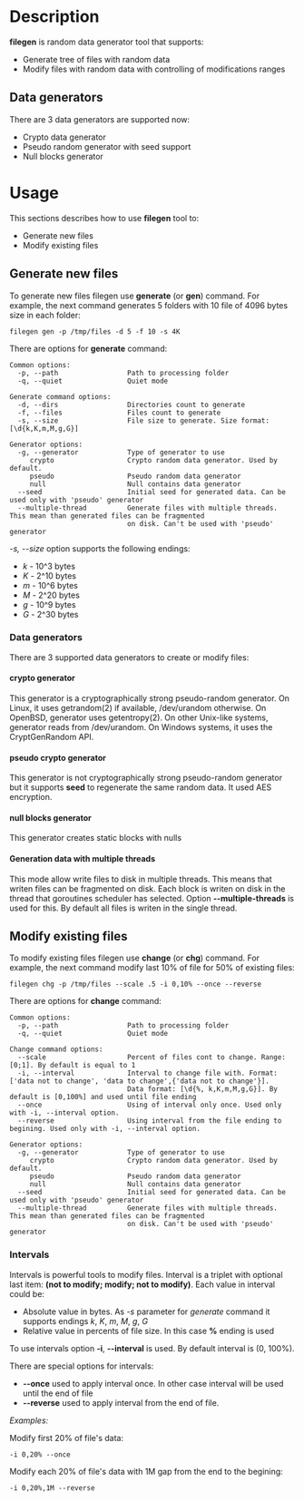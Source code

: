 # Description

**filegen** is random data generator tool that supports:
  * Generate tree of files with random data
  * Modify files with random data with controlling of modifications ranges

## Data generators

There are 3 data generators are supported now:
  * Crypto data generator
  * Pseudo random generator with seed support
  * Null blocks generator

# Usage

This sections describes how to use **filegen** tool to:
  * Generate new files
  * Modify existing files

## Generate new files

To generate new files filegen use **generate** (or **gen**) command. For example, the next command generates 5 folders with 10 file of 4096 bytes size  in each folder:
```
filegen gen -p /tmp/files -d 5 -f 10 -s 4K
```

There are options for **generate** command:
```
Common options:
  -p, --path                 Path to processing folder
  -q, --quiet                Quiet mode

Generate command options:
  -d, --dirs                 Directories count to generate
  -f, --files                Files count to generate
  -s, --size                 File size to generate. Size format: [\d{k,K,m,M,g,G}]

Generator options:
  -g, --generator            Type of generator to use
     crypto                  Crypto random data generator. Used by default.
     pseudo                  Pseudo random data generator
     null                    Null contains data generator
  --seed                     Initial seed for generated data. Can be used only with 'pseudo' generator
  --multiple-thread          Generate files with multiple threads. This mean than generated files can be fragmented
                             on disk. Can't be used with 'pseudo' generator
```

*-s, --size* option supports the following endings:
  * *k* - 10^3 bytes
  * *K* - 2^10 bytes
  * *m* - 10^6 bytes
  * *M* - 2^20 bytes
  * *g* - 10^9 bytes
  * *G* - 2^30 bytes

### Data generators

There are 3 supported data generators to create or modify files:

#### **crypto** generator

This generator is a cryptographically strong pseudo-random generator. On Linux, it uses getrandom(2) if available, /dev/urandom otherwise. On OpenBSD, generator uses getentropy(2). On other Unix-like systems, generator reads from /dev/urandom. On Windows systems, it uses the CryptGenRandom API. 

#### **pseudo** crypto generator
This generator is not cryptographically strong pseudo-random generator but it supports **seed** to regenerate the same random data. It used AES encryption. 

#### **null** blocks generator

This generator creates static blocks with nulls  

#### Generation data with multiple threads

This mode allow write files to disk in multiple threads. This means that writen files can be fragmented on disk. Each block is writen on disk in the thread that goroutines scheduler has selected. Option **--multiple-threads** is used for this. By default all files is writen in the single thread.

## Modify existing files

To modify existing files filegen use **change** (or **chg**) command. For example, the next command modify last 10% of file for 50% of existing files:
```
filegen chg -p /tmp/files --scale .5 -i 0,10% --once --reverse
```

There are options for **change** command:
```
Common options:
  -p, --path                 Path to processing folder
  -q, --quiet                Quiet mode

Change command options:
  --scale                    Percent of files cont to change. Range: [0;1]. By default is equal to 1
  -i, --interval             Interval to change file with. Format: ['data not to change', 'data to change',{'data not to change'}].
                             Data format: [\d{%, k,K,m,M,g,G}]. By default is [0,100%] and used until file ending
  --once                     Using of interval only once. Used only with -i, --interval option.
  --reverse                  Using interval from the file ending to begining. Used only with -i, --interval option.

Generator options:
  -g, --generator            Type of generator to use
     crypto                  Crypto random data generator. Used by default.
     pseudo                  Pseudo random data generator
     null                    Null contains data generator
  --seed                     Initial seed for generated data. Can be used only with 'pseudo' generator
  --multiple-thread          Generate files with multiple threads. This mean than generated files can be fragmented
                             on disk. Can't be used with 'pseudo' generator
```

### Intervals

Intervals is powerful tools to modify files. Interval is a triplet with optional last item: **(not to modify; modify; not to modify)**.
Each value in interval could be:
  * Absolute value in bytes. As *-s* parameter for *generate* command it supports endings *k*, *K*, *m*, *M*, *g*, *G*
  * Relative value in percents of file size. In this case **%** ending is used

To use intervals option **-i**, **--interval** is used. By default interval is (0, 100%).

There are special options for intervals:
  * **--once** used to apply interval once. In other case interval will be used until the end of file
  * **--reverse** used to apply interval from the end of file.

*Examples:*

Modify first 20% of file's data:
```
-i 0,20% --once
```

Modify each 20% of file's data with 1M gap from the end to the begining:
```
-i 0,20%,1M --reverse
```